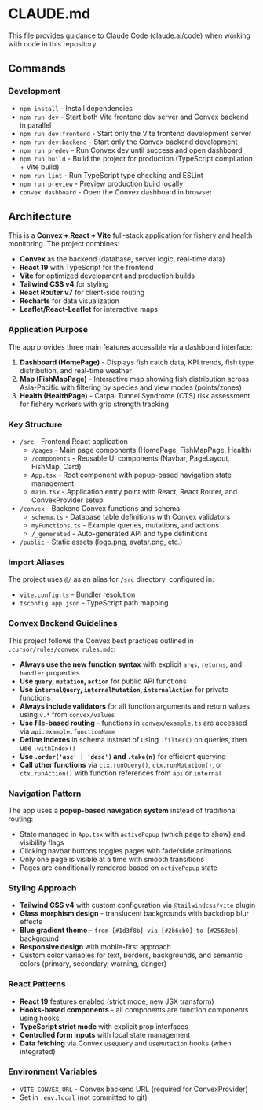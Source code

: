 # CLAUDE.md

This file provides guidance to Claude Code (claude.ai/code) when working with code in this repository.

## Commands

### Development
- `npm install` - Install dependencies
- `npm run dev` - Start both Vite frontend dev server and Convex backend in parallel
- `npm run dev:frontend` - Start only the Vite frontend development server
- `npm run dev:backend` - Start only the Convex backend development
- `npm run predev` - Run Convex dev until success and open dashboard
- `npm run build` - Build the project for production (TypeScript compilation + Vite build)
- `npm run lint` - Run TypeScript type checking and ESLint
- `npm run preview` - Preview production build locally
- `convex dashboard` - Open the Convex dashboard in browser

## Architecture

This is a **Convex + React + Vite** full-stack application for fishery and health monitoring. The project combines:
- **Convex** as the backend (database, server logic, real-time data)
- **React 19** with TypeScript for the frontend
- **Vite** for optimized development and production builds
- **Tailwind CSS v4** for styling
- **React Router v7** for client-side routing
- **Recharts** for data visualization
- **Leaflet/React-Leaflet** for interactive maps

### Application Purpose
The app provides three main features accessible via a dashboard interface:
1. **Dashboard (HomePage)** - Displays fish catch data, KPI trends, fish type distribution, and real-time weather
2. **Map (FishMapPage)** - Interactive map showing fish distribution across Asia-Pacific with filtering by species and view modes (points/zones)
3. **Health (HealthPage)** - Carpal Tunnel Syndrome (CTS) risk assessment for fishery workers with grip strength tracking

### Key Structure
- `/src` - Frontend React application
  - `/pages` - Main page components (HomePage, FishMapPage, Health)
  - `/components` - Reusable UI components (Navbar, PageLayout, FishMap, Card)
  - `App.tsx` - Root component with popup-based navigation state management
  - `main.tsx` - Application entry point with React, React Router, and ConvexProvider setup
- `/convex` - Backend Convex functions and schema
  - `schema.ts` - Database table definitions with Convex validators
  - `myFunctions.ts` - Example queries, mutations, and actions
  - `/_generated` - Auto-generated API and type definitions
- `/public` - Static assets (logo.png, avatar.png, etc.)

### Import Aliases
The project uses `@/` as an alias for `/src` directory, configured in:
- `vite.config.ts` - Bundler resolution
- `tsconfig.app.json` - TypeScript path mapping

### Convex Backend Guidelines
This project follows the Convex best practices outlined in `.cursor/rules/convex_rules.mdc`:
- **Always use the new function syntax** with explicit `args`, `returns`, and `handler` properties
- **Use `query`, `mutation`, `action`** for public API functions
- **Use `internalQuery`, `internalMutation`, `internalAction`** for private functions
- **Always include validators** for all function arguments and return values using `v.*` from `convex/values`
- **Use file-based routing** - functions in `convex/example.ts` are accessed via `api.example.functionName`
- **Define indexes** in schema instead of using `.filter()` on queries, then use `.withIndex()`
- **Use `.order('asc' | 'desc')` and `.take(n)`** for efficient querying
- **Call other functions** via `ctx.runQuery()`, `ctx.runMutation()`, or `ctx.runAction()` with function references from `api` or `internal`

### Navigation Pattern
The app uses a **popup-based navigation system** instead of traditional routing:
- State managed in `App.tsx` with `activePopup` (which page to show) and visibility flags
- Clicking navbar buttons toggles pages with fade/slide animations
- Only one page is visible at a time with smooth transitions
- Pages are conditionally rendered based on `activePopup` state

### Styling Approach
- **Tailwind CSS v4** with custom configuration via `@tailwindcss/vite` plugin
- **Glass morphism design** - translucent backgrounds with backdrop blur effects
- **Blue gradient theme** - `from-[#1d3f8b] via-[#2b6cb0] to-[#2563eb]` background
- **Responsive design** with mobile-first approach
- Custom color variables for text, borders, backgrounds, and semantic colors (primary, secondary, warning, danger)

### React Patterns
- **React 19** features enabled (strict mode, new JSX transform)
- **Hooks-based components** - all components are function components using hooks
- **TypeScript strict mode** with explicit prop interfaces
- **Controlled form inputs** with local state management
- **Data fetching** via Convex `useQuery` and `useMutation` hooks (when integrated)

### Environment Variables
- `VITE_CONVEX_URL` - Convex backend URL (required for ConvexProvider)
- Set in `.env.local` (not committed to git)
